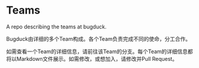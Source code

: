 # Teams
A repo describing the teams at bugduck.

Bugduck由详细的多个Team构成。各个Team负责完成不同的使命，分工合作。

如需查看一个Team的详细信息，请前往该Team的分支。每个Team的详细信息都将以Markdown文件展示。如需修改，或想加入，请修改并Pull Request。

